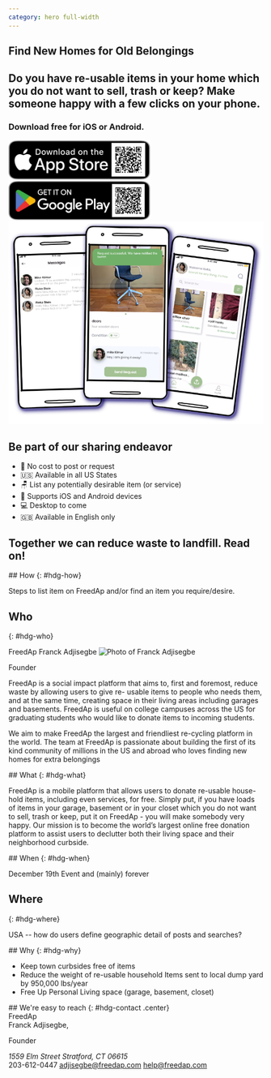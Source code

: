 ```yaml
---
category: hero full-width
---
```


<section id=hero markdown=1 class=frontpage>
  <div class=row style="height: 100%;">
    <div class="col">
      <div>
        <h1>Find New Homes for Old Belongings</h1>
        <h2>Do you have re-usable items in your home which you do not want to sell, trash or keep? Make someone happy with a few clicks on your phone.</h2>
        <h3>Download free for iOS or Android.</h3>
        <div class=row>
          <div class=col>
            <a href="https://apps.apple.com/au/app/freedap/id1632143768"><img src="images/Download_on_the_App_Store_Badge_US-UK_RGB_blk_092917.svg" width="280"></a>
          </div>
          <div class=col>
            <a href='https://play.google.com/store/apps/details?id=com.freedap.freedap&pcampaignid=pcampaignidMKT-Other-global-all-co-prtnr-py-PartBadge-Mar2515-1'><img src="images/Get_it_on_google_play.svg" width="280"></a>
          </div>
        </div>
      </div>
    </div>
    <div class=col>
    <img src="images/ShowcaseShots.png" class=showcase>
    </div>
  </div>
</section>

<section markdown=1 class="section-two">

# Be part of our sharing endeavor

- 💸 No cost to post or request
- 🇺🇸 Available in all US States
- 🪑 List any potentially desirable item (or service)
- 📱 Supports iOS and Android devices
- 💻 Desktop to come
- 🇬🇧 Available in English only

## Together we can reduce waste to landfill. Read on!

</section>

<section id=how markdown=1 class=alice>
## How
{: #hdg-how}

Steps to list item on FreedAp and/or find an item you require/desire.

</section>

<section id="who" markdown=1 class=gray>

## Who
{: #hdg-who}

<span itemscope itemtype="https://schema.org/Organization">
  <span itemprop="name">FreedAp</span>
</span>
<span itemscope itemtype="https://schema.org/Person">
  <span itemprop="name">Franck Adjisegbe</span>
  <img src="images/janedoe.jpg" itemprop="image" alt="Photo of Franck Adjisegbe"/>

  <span itemprop="jobTitle">Founder</span>

FreedAp is a social impact platform that aims to, first and foremost, reduce waste by allowing users to give re- usable items to people who needs them, and at the same time, creating space in their living areas including garages and basements. FreedAp is useful on college campuses across the US for graduating students who would like to donate items to incoming students.

We aim to make FreedAp the largest and friendliest re-cycling platform in the world. The team at FreedAp is passionate about building the first of its kind community of millions in the US and abroad who loves finding new homes for extra belongings

</section>

<section id=what markdown=1 class=dark>
## What
{: #hdg-what}

FreedAp is a mobile platform that allows users to donate re-usable house-hold items, including even services, for free. Simply put, if you have loads of items in your garage, basement or in your closet which you do not want to sell, trash or keep, put it on FreedAp - you will make somebody very happy. Our mission is to become the world’s largest online free donation platform to assist users to declutter both their living space and their neighborhood curbside.
</section>

<section id=when markdown=1 class=alice>
## When
{: #hdg-when}

December 19th Event and (mainly) forever
</section>

<section id=where markdown=1 class=gray>

## Where
{: #hdg-where}

USA -- how do users define geographic detail of posts and searches?

</section>


<section id=why markdown=1 class=dark>
## Why
{: #hdg-why}

- Keep town curbsides free of items
- Reduce the weight of re-usable household Items sent to local dump yard by 950,000 lbs/year
- Free Up Personal Living space (garage, basement, closet)

</section>

<section id=contact markdown=1 class="bg-secondary">
## We're easy to reach
{: #hdg-contact .center}
<div itemscope itemtype="https://schema.org/Organization">
  <span itemprop="name">FreedAp</span>
</div>
<div itemscope itemtype="https://schema.org/Person">
  <span itemprop="name">Franck Adjisegbe</span>,

  <span itemprop="jobTitle">Founder</span>
  <address itemprop="address" itemscope itemtype="https://schema.org/PostalAddress">
    <span itemprop="streetAddress">
      1559 Elm Street
    </span>
    <span itemprop="addressLocality">Stratford</span>,
    <span itemprop="addressRegion">CT</span>
    <span itemprop="postalCode">06615</span>
  </address>
  <span itemprop="telephone">203-612-0447</span>
  <a href="mailto:adjisegbe@freedap.com" itemprop="email">
    adjisegbe@freedap.com</a>
    <a href="mailto:help@freedap.com" itemprop="email">
    help@freedap.com</a>

</div>



</section>
